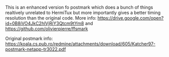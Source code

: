This is an enhanced version fo postmark which does a bunch of things realtively
unrelated to HermiTux but more importantly gives a better timing resolution
than the original code. More info:
https://drive.google.com/open?id=0B8iVO4JkC2hlVjRiY3Qtcm9tYm8 and
https://github.com/olivierpierre/ffsmark

Original postmark info:
https://koala.cs.pub.ro/redmine/attachments/download/605/Katcher97-postmark-netapp-tr3022.pdf
